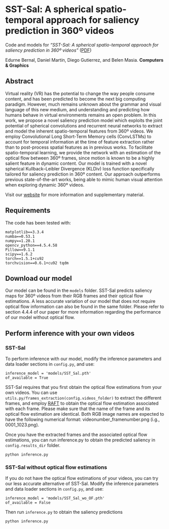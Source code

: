 # SST-Sal: A spherical spatio-temporal approach for saliency prediction in 360º videos

Code and models for *“SST-Sal: A spherical spatio-temporal approach for saliency prediction in 360º videos”* ([PDF](https://graphics.unizar.es/papers/2022_Bernal_SSTSal.pdf))

Edurne Bernal, Daniel Martín, Diego Gutierrez, and Belen Masia.
**Computers & Graphics**

## Abstract
Virtual reality (VR) has the potential to change the way people consume content, and has been predicted to become the next big computing paradigm. However, much remains unknown about the grammar and visual language of this new medium, and understanding and predicting how humans behave in virtual environments remains an open problem. In this work, we propose a novel saliency prediction model which exploits the joint potential of spherical convolutions and recurrent neural networks to extract and model the inherent spatio-temporal features from 360º videos. We employ Convolutional Long Short-Term Memory cells (ConvLSTMs) to account for temporal information at the time of feature extraction rather than to post-process spatial features as in previous works. To facilitate spatio-temporal learning, we provide the network with an estimation of the optical flow between 360º frames, since motion is known to be a highly salient feature in dynamic content. Our model is trained with a novel spherical Kullback–Leibler Divergence (KLDiv) loss function specifically tailored for saliency prediction in 360º content. Our approach outperforms previous state-of-the-art works, being able to mimic human visual attention when exploring dynamic 360º videos.

Visit our [website](https://graphics.unizar.es/projects/SST-Sal_2022/) for more information and supplementary material.

## Requirements
The code has been tested with:

```
matplotlib==3.3.4 
numba==0.53.1 
numpy==1.20.1
opencv_python==4.5.4.58 
Pillow==9.1.1 
scipy==1.6.2 
torch==1.5.1+cu92 
torchvision==0.6.1+cu92 tqdm
```

## Download our model
Our model can be found in the `models` folder. SST-Sal predicts saliency maps for 360º videos from their RGB frames and their optical flow estimations. A less accurate variation of our model that does not require optical flow information can also be found in the same folder. Please refer to section 4.4.4 of our paper for more information regarding the performance of our model without optical flow.

## Perform inference with your own videos
### SST-Sal
To perform inference with our model, modify the inference parameters and data loader sections in `config.py`, and use:

```
inference_model = 'models/SST_Sal.pth'
of_available = True
```
SST-Sal requires that you first obtain the optical flow estimations from your own videos. You can use `utils.py/frames_extraction(config.videos_folder)` to extract the different frames, and employ [RAFT](https://github.com/princeton-vl/RAFT) to obtain the optical flow estimation associated with each frame. Please make sure that the name of the frame and its optical flow estimation are identical. Both RGB image names are expected to have the following numerical format: videonumber_framenumber.png (i.g., 0001_1023.png).

Once you have the extracted frames and the associated optical flow estimations, you can run inference.py to obtain the predicted saliency in `config.results_dir` folder.

```
python inference.py 
```
### SST-Sal without optical flow estimations
If you do not have the optical flow estimations of your videos, you can try our less accurate alternative of SST-Sal. Modify the inference parameters and data loader sections in `config.py`, and use:

```
inference_model = 'models/SST_Sal_wo_OF.pth'
of_available = False
```
Then run `inference.py` to obtain the saliency predictions
```
python inference.py
```
